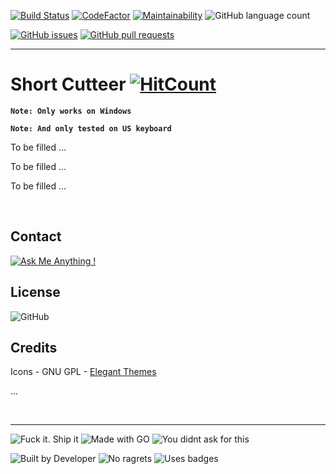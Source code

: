 [![Build Status](https://img.shields.io/travis/com/ttimt/Short_Cutteer/master?logo=travis&style=for-the-badge)](https://travis-ci.com/ttimt/Short_Cutteer)
[![CodeFactor](https://img.shields.io/codefactor/grade/github/ttimt/Short_Cutteer/master?logo=codefactor&style=for-the-badge)](https://www.codefactor.io/repository/github/ttimt/short_cutteer)
[![Maintainability](https://img.shields.io/codeclimate/maintainability-percentage/ttimt/Short_Cutteer?logo=code-climate&style=for-the-badge)](https://codeclimate.com/github/ttimt/Short_Cutteer/)
![GitHub language count](https://img.shields.io/github/languages/count/ttimt/Short_Cutteer?logo=go&style=for-the-badge)

[![GitHub issues](https://img.shields.io/github/issues-raw/ttimt/Short_Cutteer?style=for-the-badge)](https://github.com/ttimt/Short_Cutteer/issues?q=is%3Aopen+is%3Aissue)
[![GitHub pull requests](https://img.shields.io/github/issues-pr/ttimt/Short_Cutteer?style=for-the-badge)](https://github.com/ttimt/Short_Cutteer/pulls?q=is%3Aopen+is%3Apr)

---
# Short Cutteer [![HitCount](http://hits.dwyl.io/ttimt/Short_Cutteer.svg)](http://hits.dwyl.io/ttimt/Short_Cutteer)

**`Note: Only works on Windows`**

**`Note: And only tested on US keyboard`**

To be filled ...

To be filled ...

To be filled ...

<br>

## Contact

[![Ask Me Anything !](https://img.shields.io/badge/Ask%20me-anything-1abc9c.svg?style=for-the-badge&logo=linkedin)](https://www.linkedin.com/in/timothy0707/)

## License

![GitHub](https://img.shields.io/github/license/ttimt/Short_Cutteer?style=for-the-badge)

## Credits

Icons - GNU GPL - 
[Elegant Themes](ttps://www.elegantthemes.com/blog/freebie-of-the-week/beautiful-flat-icons-for-free)

...

<br>

---

![Fuck it. Ship it](https://forthebadge.com/images/badges/fuck-it-ship-it.svg)
![Made with GO](https://forthebadge.com/images/badges/made-with-go.svg)
![You didnt ask for this](https://forthebadge.com/images/badges/you-didnt-ask-for-this.svg)

![Built by Developer](https://forthebadge.com/images/badges/built-by-developers.svg)
![No ragrets](https://forthebadge.com/images/badges/no-ragrets.svg)
![Uses badges](https://forthebadge.com/images/badges/uses-badges.svg)
